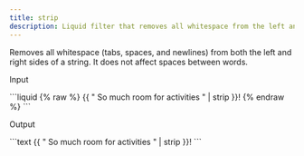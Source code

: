 ```yaml
---
title: strip
description: Liquid filter that removes all whitespace from the left and right sides of a string.
---
```


Removes all whitespace (tabs, spaces, and newlines) from both the left and right sides of a string. It does not affect spaces between words.

<p class="code-label">Input</p>
```liquid
{% raw %}
{{ "          So much room for activities          " | strip }}!
{% endraw %}
```

<p class="code-label">Output</p>
```text
{{ "          So much room for activities          " | strip }}!
```
